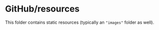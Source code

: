 # GitHub/resources

This folder contains static resources (typically an `"images"` folder as well).

